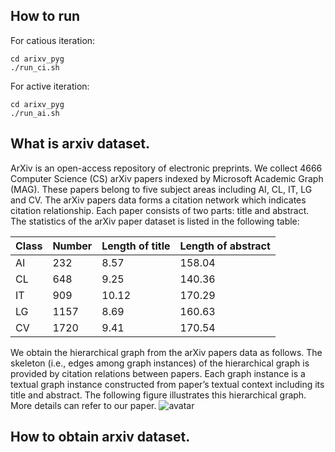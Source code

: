 ## How to run
For catious iteration:
```
cd arixv_pyg
./run_ci.sh
```
For active iteration:
```
cd arixv_pyg
./run_ai.sh
```

## What is arxiv dataset.
ArXiv is an open-access repository of electronic preprints. We collect 4666 Computer Science (CS) arXiv papers indexed by Microsoft Academic Graph (MAG). These papers belong to five subject areas including AI, CL, IT, LG and CV. The arXiv papers data forms a citation network which indicates citation relationship. Each paper consists of two parts: title and abstract. The statistics of the arXiv paper dataset is listed in the following table:

|Class|Number|Length of title|Length of abstract|
|-----|------|---------------|------------------|
|AI|232|8.57|158.04|
|CL|648|9.25|140.36|
|IT|909|10.12|170.29|
|LG|1157|8.69|160.63|
|CV|1720|9.41|170.54|
We obtain the hierarchical graph from the arXiv papers data as follows. The skeleton (i.e., edges among graph instances) of the hierarchical graph is provided by citation relations between papers. Each graph instance is a textual graph instance constructed from paper’s textual context including its title and abstract. The following figure illustrates this hierarchical graph. More details can refer to our paper.
![avatar]()

## How to obtain arxiv dataset.
